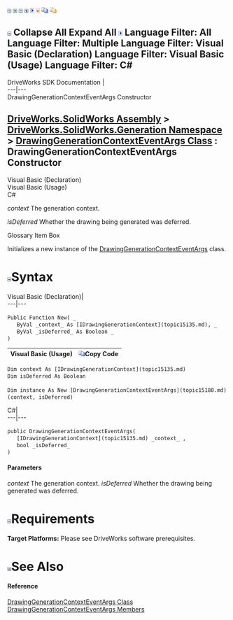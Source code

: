 ![](dotnetimages/collapse.gif) ![](dotnetimages/expand.gif) ![](dotnetimages/collapse.gif) ![](dotnetimages/expand.gif) ![](dotnetimages/drpdown.gif) ![](dotnetimages/drpdown_orange.gif) ![](dotnetimages/copycode.gif) ![](dotnetimages/copycodeHighlight.gif)

![](dotnetimages/collapse.gif) Collapse All Expand All ![](dotnetimages/drpdown.gif) Language Filter: All  Language Filter: Multiple  Language Filter: Visual Basic (Declaration) Language Filter: Visual Basic (Usage) Language Filter: C#  
---  
DriveWorks SDK Documentation  |   
---|---  
DrawingGenerationContextEventArgs Constructor   
  
[DriveWorks.SolidWorks Assembly](topic13342.md) > [DriveWorks.SolidWorks.Generation Namespace](topic15094.md) > [DrawingGenerationContextEventArgs Class](topic15180.md) : DrawingGenerationContextEventArgs Constructor  
---  
  
Visual Basic (Declaration)    
Visual Basic (Usage)    
C# 

_context_
    The generation context.

_isDeferred_
    Whether the drawing being generated was deferred.

Glossary Item Box

Initializes a new instance of the [DrawingGenerationContextEventArgs](topic15180.md) class. 

# ![](dotnetimages/collapse.gif)Syntax

Visual Basic (Declaration)|   
---|---  
      
    
    Public Function New( _
       ByVal _context_ As [IDrawingGenerationContext](topic15135.md), _
       ByVal _isDeferred_ As Boolean _
    )  
  
Visual Basic (Usage)| ![](dotnetimages/copycode.gif)Copy Code  
---|---  
      
    
    Dim context As [IDrawingGenerationContext](topic15135.md)
    Dim isDeferred As Boolean
     
    Dim instance As New [DrawingGenerationContextEventArgs](topic15180.md)(context, isDeferred)  
  
C#|   
---|---  
      
    
    public DrawingGenerationContextEventArgs( 
       [IDrawingGenerationContext](topic15135.md) _context_ ,
       bool _isDeferred_
    )  
  
#### Parameters

 _context_
    The generation context.
_isDeferred_
    Whether the drawing being generated was deferred.

# ![](dotnetimages/collapse.gif)Requirements

**Target Platforms:** Please see DriveWorks software prerequisites.

# ![](dotnetimages/collapse.gif)See Also

#### Reference

[DrawingGenerationContextEventArgs Class](topic15180.md)   
[DrawingGenerationContextEventArgs Members](topic15181.md)


